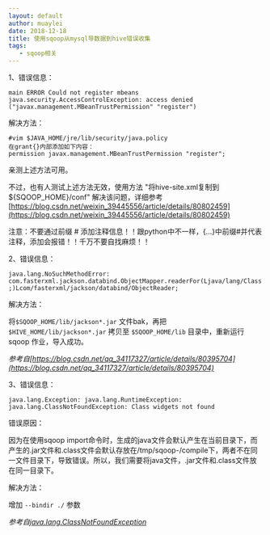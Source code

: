 ```yaml
---
layout: default 
author: muaylei
date: 2018-12-18
title: 使用sqoop从mysql导数据到hive错误收集
tags:
   - sqoop相关
---
```



1、错误信息：

  `main ERROR Could not register mbeans java.security.AccessControlException: access denied ("javax.management.MBeanTrustPermission" "register")`
  
   解决方法：

   ```
   #vim $JAVA_HOME/jre/lib/security/java.policy
   在grant{}内部添加如下内容：
   permission javax.management.MBeanTrustPermission "register";
   ```
   亲测上述方法可用。

   不过，也有人测试上述方法无效，使用方法 "将hive-site.xml复制到${SQOOP_HOME}/conf" 解决该问题，详细参考[https://blog.csdn.net/weixin_39445556/article/details/80802459](https://blog.csdn.net/weixin_39445556/article/details/80802459)


   注意：不要通过前缀 # 添加注释信息！！跟python中不一样，{...}中前缀#并代表注释，添加会报错！！千万不要自找麻烦！！

2、错误信息：

  `java.lang.NoSuchMethodError: com.fasterxml.jackson.databind.ObjectMapper.readerFor(Ljava/lang/Class;)Lcom/fasterxml/jackson/databind/ObjectReader;`

   解决方法：

   将`$SQOOP_HOME/lib/jackson*.jar` 文件bak，再把`$HIVE_HOME/lib/jackson*.jar` 拷贝至 `$SQOOP_HOME/lib` 目录中，重新运行sqoop 作业，导入成功。
  
   *参考自[https://blog.csdn.net/qq_34117327/article/details/80395704](https://blog.csdn.net/qq_34117327/article/details/80395704)*

3、错误信息：

  `java.lang.Exception: java.lang.RuntimeException: java.lang.ClassNotFoundException: Class widgets not found`

   错误原因：

   因为在使用sqoop import命令时，生成的java文件会默认产生在当前目录下，而产生的.jar文件和.class文件会默认存放在/tmp/sqoop-/compile下，两者不在同一文件目录下，导致错误。所以，我们需要将java文件，.jar文件和.class文件放在同一目录下。
   
   解决方法：

   增加 `--bindir ./` 参数

   *参考自[java.lang.ClassNotFoundException](java.lang.ClassNotFoundException)*

